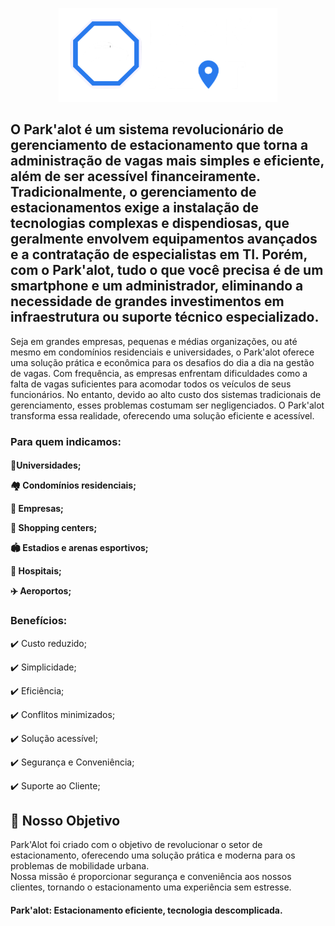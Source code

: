 <p align="center">
  <img width="350" height="150" alt="ParkAlotLogo" src="LOGOCERTA.png">
</p>


<h2>O Park'alot é um sistema revolucionário de gerenciamento de estacionamento que torna a administração de vagas mais simples e eficiente, além de ser acessível financeiramente. Tradicionalmente, o gerenciamento de estacionamentos exige a instalação de tecnologias complexas e dispendiosas, que geralmente envolvem equipamentos avançados e a contratação de especialistas em TI. Porém, com o Park'alot, tudo o que você precisa é de um smartphone e um administrador, eliminando a necessidade de grandes investimentos em infraestrutura ou suporte técnico especializado.</h2>

<p>Seja em grandes empresas, pequenas e médias organizações, ou até mesmo em condomínios residenciais e universidades, o Park'alot oferece uma solução prática e econômica para os desafios do dia a dia na gestão de vagas. Com frequência, as empresas enfrentam dificuldades como a falta de vagas suficientes para acomodar todos os veículos de seus funcionários. No entanto, devido ao alto custo dos sistemas tradicionais de gerenciamento, esses problemas costumam ser negligenciados. O Park'alot transforma essa realidade, oferecendo uma solução eficiente e acessível. </p>

<h3>Para quem indicamos:</h3>
 
<h4>
  
  🏫Universidades;

  🏘️ Condomínios residenciais;

  🏢 Empresas;

  🛒 Shopping centers;

  🏟️ Estadios e arenas esportivos;
  
  🏥 Hospitais;
  
  ✈️ Aeroportos;</h4>



<h3>Benefícios:</h3>

✔️ Custo reduzido;

✔️ Simplicidade;

✔️ Eficiência;

✔️ Conflitos minimizados;

✔️ Solução acessível;

✔️ Segurança e Conveniência;

✔️ Suporte ao Cliente;


<h2> 🎯 Nosso Objetivo</h2>

Park'Alot foi criado com o objetivo de revolucionar o setor de estacionamento, oferecendo uma solução prática e moderna para os problemas de mobilidade urbana. 
<br>Nossa missão é proporcionar segurança e conveniência aos nossos clientes, tornando o estacionamento uma experiência sem estresse.


<h4>Park'alot: Estacionamento eficiente, tecnologia descomplicada.</h4>
